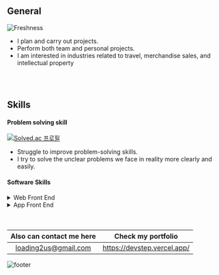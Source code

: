 
## General
![Freshness](https://github-readme-stats.vercel.app/api?username=HOOOO98&theme=swift&show_icons=true)
- I plan and carry out projects.
- Perform both team and personal projects.
- I am interested in industries related to travel, merchandise sales, and intellectual property


<br>
<br>

## Skills
#### Problem solving skill
[![Solved.ac
프로필](http://mazassumnida.wtf/api/generate_badge?boj=loading98)](https://solved.ac/loading98)
- Struggle to improve problem-solving skills.
- I try to solve the unclear problems we face in reality more clearly and easily.<br>
#### Software Skills
<details>
  <summary>Web Front End</summary>
  
![Static Badge](https://img.shields.io/badge/React-blue?style=for-the-badge&logo=React)
![Static Badge](https://img.shields.io/badge/next.js-black?style=for-the-badge&logo=next.js&logoColor=white&color=%23000000)
![Static Badge](https://img.shields.io/badge/typescript-%233178C6?style=for-the-badge&logo=TypeScript&logoColor=white&color=%233178C6)


</details>

<details>
  <summary>App Front End</summary>

![Static Badge](https://img.shields.io/badge/ReactNative-blue?style=for-the-badge&logo=react&logoColor=white)
![Static Badge](https://img.shields.io/badge/Flutter-%2302569B?style=for-the-badge&logo=Flutter&logoColor=white)



</details>




<br>
<br>

<div align="center">

|Also can contact me here|Check my portfolio|
|:--------------------:|:------------------:|
|loading2us@gmail.com|https://devstep.vercel.app/|

</div>

![footer](https://capsule-render.vercel.app/api?type=soft&color=timeGradient&height=80&section=footer&text=NEVER%20HESITATE&fontSize=35&animation=twinkling)
